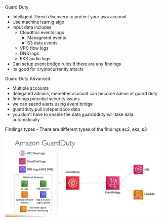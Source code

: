 
Guard Duty

- Intelligent Threat discovery to protect your aws account
- Use machine learnig algo
- Input data includes
    - Cloudtrail events logs
        - Managment events
        - S3 data events
    - VPC flow logs
    - DNS logs
    - EKS audio logs
- Can setup event bridge rules if there are any findings
- its good for cryptocurrently attacts


Guard Duty Advanced

- Multiple accounts
- delegated admins, memeber account can become admin of guard duty
- findings potential security issues
- we can seend alerts using event bridge
- guardduty pull independace data
- you don't have to enable the data guarddduty will take data automatically

Findings types
    - There are different types of the findings ec2, eks, s3


<img src="img/1.png"  style="float: left; margin-right: 10px;" />